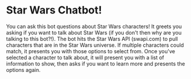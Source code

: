 # Star Wars Chatbot!
You can ask this bot questions about Star Wars characters! It greets you asking if you want to talk about Star Wars (if you don't then why are you talking to this bot?!). 
The bot hits the Star Wars API (swapi.com) to pull characters that are in the Star Wars universe. If multiple characters could match, it presents you with those options to select from.
Once you've selected a character to talk about, it will present you with a list of information to show, then asks if you want to learn more and presents the options again. 
